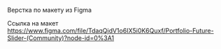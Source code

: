 Верстка по макету из Figma

Ссылка на макет https://www.figma.com/file/TdaqQjdV1o6IX5i0K6Quxf/Portfolio-Future-Slider-(Community)?node-id=0%3A1
